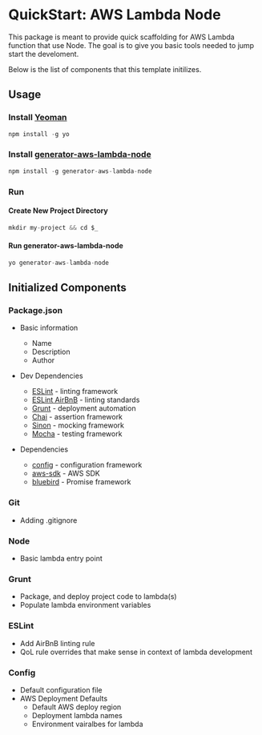 # QuickStart: AWS Lambda Node

This package is meant to provide quick scaffolding for AWS Lambda function that use Node. The goal is to give you basic tools needed to jump start the develoment.

Below is the list of components that this template initilizes.

## Usage

### Install [Yeoman](http://yeoman.io/)

```javascript
npm install -g yo
```

### Install [generator-aws-lambda-node]()

```javascript
npm install -g generator-aws-lambda-node
```

### Run

#### Create New Project Directory

```javascript
mkdir my-project && cd $_
```

#### Run generator-aws-lambda-node

```javascript
yo generator-aws-lambda-node
```

## Initialized Components

### Package.json

+ Basic information
  + Name
  + Description
  + Author

+ Dev Dependencies
  + [ESLint](https://github.com/eslint/eslint) - linting framework
  + [ESLint AirBnB](https://www.npmjs.com/package/eslint-config-airbnb) - linting standards
  + [Grunt](https://www.npmjs.com/package/grunt) - deployment automation
  + [Chai](https://www.npmjs.com/package/chai) - assertion framework
  + [Sinon](https://www.npmjs.com/package/sinon) - mocking framework
  + [Mocha](https://github.com/mochajs/mocha) - testing framework

+ Dependencies
  + [config](https://www.npmjs.com/package/config) - configuration framework
  + [aws-sdk](https://www.npmjs.com/package/aws-sdk) - AWS SDK
  + [bluebird](https://www.npmjs.com/package/bluebird) - Promise framework

### Git

+ Adding .gitignore

### Node

+ Basic lambda entry point

### Grunt

+ Package, and deploy project code to lambda(s)
+ Populate lambda environment variables

### ESLint

+ Add AirBnB linting rule
+ QoL rule overrides that make sense in context of lambda development

### Config

+ Default configuration file
+ AWS Deployment Defaults
  + Default AWS deploy region
  + Deployment lambda names
  + Environment vairalbes for lambda
